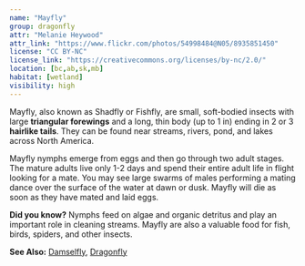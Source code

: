 ```yaml
---
name: "Mayfly"
group: dragonfly
attr: "Melanie Heywood"
attr_link: "https://www.flickr.com/photos/54998484@N05/8935851450"
license: "CC BY-NC"
license_link: "https://creativecommons.org/licenses/by-nc/2.0/"
location: [bc,ab,sk,mb]
habitat: [wetland]
visibility: high
---
```

Mayfly, also known as Shadfly or Fishfly, are small, soft-bodied insects with large **triangular forewings** and a long, thin body (up to 1 in) ending in 2 or 3 **hairlike tails**. They can be found near streams, rivers, pond, and lakes across North America.

Mayfly nymphs emerge from eggs and then go through two adult stages. The mature adults live only 1-2 days and spend their entire adult life in flight looking for a mate. You may see large swarms of males performing a mating dance over the surface of the water at dawn or dusk. Mayfly will die as soon as they have mated and laid eggs.

**Did you know?** Nymphs feed on algae and organic detritus and play an important role in cleaning streams. Mayfly are also a valuable food for fish, birds, spiders, and other insects.

<!-- generated, do not edit -->
**See Also:**
[Damselfly](/{{section}}/damselfly),
[Dragonfly](/{{section}}/dragonfly)
